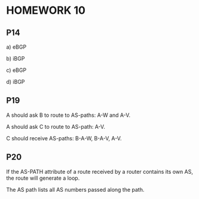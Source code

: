 # HOMEWORK 10

## P14

a) eBGP

b) iBGP

c) eBGP

d) iBGP

## P19

A should ask B to route to AS-paths: A-W and A-V.  

A should ask C to route to AS-path: A-V.

C should receive AS-paths: B-A-W, B-A-V, A-V.  

## P20

If the AS-PATH attribute of a route received by a router contains its own AS, the route will generate a loop.   

The AS path lists all AS numbers passed along the path.
